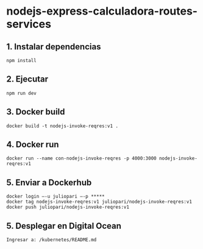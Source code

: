 # nodejs-express-calculadora-routes-services

## 1. Instalar dependencias
```
npm install
```

## 2. Ejecutar
```
npm run dev
```

## 3. Docker build
```
docker build -t nodejs-invoke-reqres:v1 .
```

## 4. Docker run
```
docker run --name con-nodejs-invoke-reqres -p 4000:3000 nodejs-invoke-reqres:v1
```

## 5. Enviar a Dockerhub
```
docker login –-u juliopari –-p *****
docker tag nodejs-invoke-reqres:v1 juliopari/nodejs-invoke-reqres:v1
docker push juliopari/nodejs-invoke-reqres:v1
```

## 5. Desplegar en Digital Ocean
```
Ingresar a: /kubernetes/README.md
```
